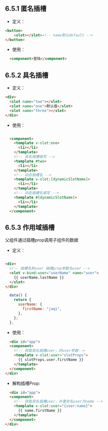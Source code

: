 ## 6.5.1 匿名插槽
* 定义：
```html
<button>
    <slot></slot><!-- name默认default -->
</button>
```
* 使用：
```html
  <component>登陆</component>
```

## 6.5.2 具名插槽

* 定义：
```html
<div>
  <slot name="two"></slot>
  <slot name="one">默认值</slot>
  <slot name="three"></slot>
</div> 
```

* 使用：
```html

  <component>
    <template v-slot:one>
      <li></li>
    </template>
    <!-- 具名插槽缩写 -->
    <template #two> 
      <li></li>
    </template>
    <!-- 动态插槽名 -->
    <template v-slot:[dynamicSlotName]> 
      <li></li>
    </template>
    <!-- 动态插槽名缩写 -->
    <template #[dynamicSlotName]> 
      <li></li>
    </template>
  </component>
```

## 6.5.3 作用域插槽
父组件通过插槽prop调用子组件的数据
* 定义：
```html

<div>
  <!-- 插槽名称user 插槽prop参数名user -->
  <slot v-bind:user="userName" name="user">
    {{ userName.lastName }}
  </slot>
</div>
```
```js
  data() {
    return {
      userName: {
        firstName: "jaqi",
      },
    };
  },
```
* 使用：
```html
  <div id="app">
  <component>
    <!-- 获取具名插槽user，的user参数-->
    <template v-slot:user="slotProps"> 
      {{ slotProps.user.firstName }}
    </template>
  </component>
</div>
```
* 解构插槽Prop:
```html
  <div id="app">
  <component>
    <!-- 获取具名插槽user，并重命名user为name -->
    <template v-slot:user="{user:name}">  
      {{ name.firstName }}
    </template>
  </component>
</div>
```

